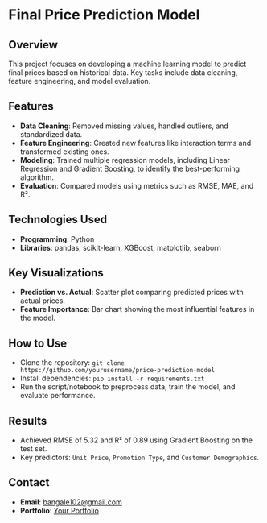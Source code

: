 # Final Price Prediction Model

## Overview
This project focuses on developing a machine learning model to predict final prices based on historical data. Key tasks include data cleaning, feature engineering, and model evaluation.

## Features
- **Data Cleaning**: Removed missing values, handled outliers, and standardized data.
- **Feature Engineering**: Created new features like interaction terms and transformed existing ones.
- **Modeling**: Trained multiple regression models, including Linear Regression and Gradient Boosting, to identify the best-performing algorithm.
- **Evaluation**: Compared models using metrics such as RMSE, MAE, and R².

## Technologies Used
- **Programming**: Python
- **Libraries**: pandas, scikit-learn, XGBoost, matplotlib, seaborn

## Key Visualizations
- **Prediction vs. Actual**: Scatter plot comparing predicted prices with actual prices.
- **Feature Importance**: Bar chart showing the most influential features in the model.

## How to Use
- Clone the repository: `git clone https://github.com/yourusername/price-prediction-model`
- Install dependencies: `pip install -r requirements.txt`
- Run the script/notebook to preprocess data, train the model, and evaluate performance.

## Results
- Achieved RMSE of 5.32 and R² of 0.89 using Gradient Boosting on the test set.
- Key predictors: `Unit Price`, `Promotion Type`, and `Customer Demographics`.

## Contact
- **Email**: [bangale102@gmail.com](mailto:bangale102@gmail.com)
- **Portfolio**: [Your Portfolio](https://omavinashbangale.wixsite.com/you-tell-me)
